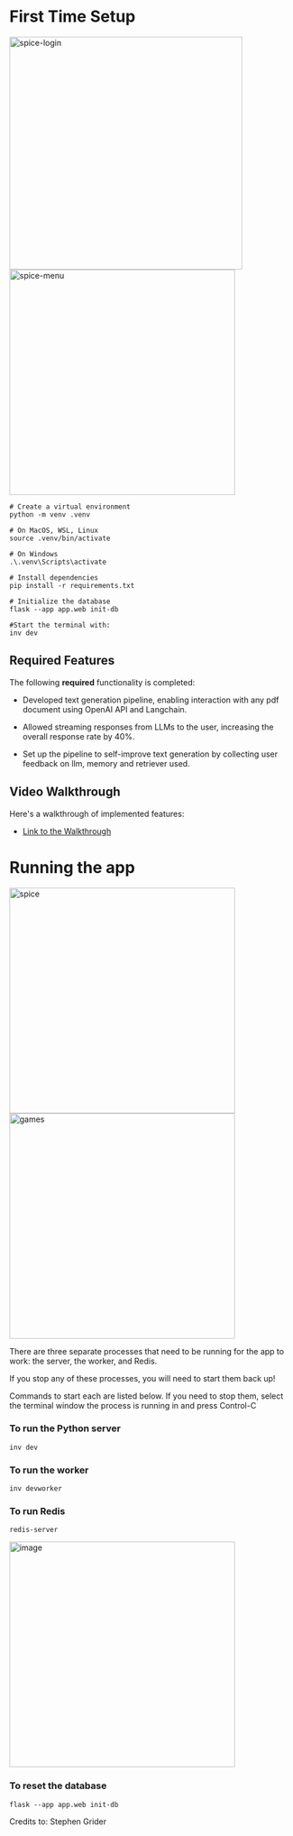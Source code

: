 # First Time Setup
<img width="413" alt="spice-login" src="https://github.com/akhmadmamirov/pdf-chat/assets/105142060/28bc1ff1-bfe4-4fb9-8bad-e3d94284c488">
<img width="400" alt="spice-menu" src="https://github.com/akhmadmamirov/pdf-chat/assets/105142060/de1fb34c-56f0-434c-a5db-0352832f2639">

```
# Create a virtual environment
python -m venv .venv

# On MacOS, WSL, Linux
source .venv/bin/activate

# On Windows
.\.venv\Scripts\activate

# Install dependencies
pip install -r requirements.txt

# Initialize the database
flask --app app.web init-db

#Start the terminal with:
inv dev
```
## Required Features

The following **required** functionality is completed:

* Developed text generation pipeline, enabling interaction with any pdf document using OpenAI API and Langchain.

* Allowed streaming responses from LLMs to the user, increasing the overall response rate by 40%.

* Set up the pipeline to self-improve text generation by collecting user feedback on llm, memory and retriever used.


## Video Walkthrough

Here's a walkthrough of implemented features:
* <a href="https://youtu.be/k66s5DFDwTw?feature=shared" target="_blank">Link to the Walkthrough</a>

# Running the app
<img width="400" alt="spice" src="https://github.com/akhmadmamirov/pdf-chat/assets/105142060/b7625d08-406b-442a-a7b2-1a3f0a22685a">
<img width="400" alt="games" src="https://github.com/akhmadmamirov/pdf-chat/assets/105142060/167fff8b-112d-4fd9-ab35-9df260c0982b">

There are three separate processes that need to be running for the app to work: the server, the worker, and Redis.

If you stop any of these processes, you will need to start them back up!

Commands to start each are listed below. If you need to stop them, select the terminal window the process is running in and press Control-C

### To run the Python server

```
inv dev
```

### To run the worker

```
inv devworker
```

### To run Redis

```
redis-server
```
<img width="400" alt="image" src="https://github.com/akhmadmamirov/pdf-chat/assets/105142060/ae7ffdec-3f7a-41df-b03f-24871214b6c9">


### To reset the database

```
flask --app app.web init-db
```

Credits to: Stephen Grider

